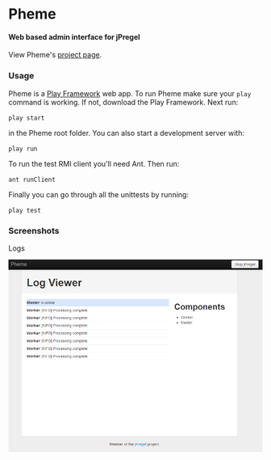 # Pheme
#### Web based admin interface for jPregel

View Pheme's [project page](http://blopker.github.com/Pheme/).

### Usage
Pheme is a [Play Framework](http://www.playframework.org) web app. To run Pheme make sure your `play` command is working. If not, download the Play Framework. Next run:

	play start

in the Pheme root folder. You can also start a development server with:

	play run

To run the test RMI client you'll need Ant. Then run:

	ant runClient

Finally you can go through all the unittests by running:

	play test

### Screenshots

Logs

![Logs](https://github.com/blopker/Pheme/blob/master/pheme_logs.PNG?raw=true)
